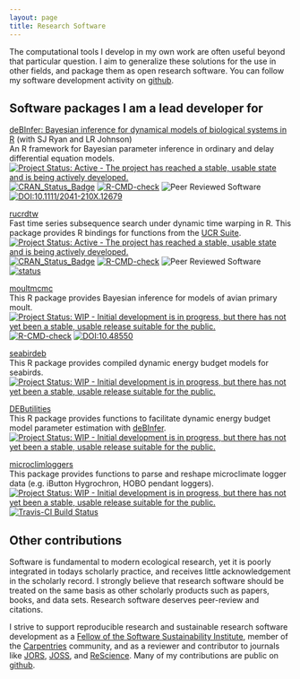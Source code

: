 ```yaml
---
layout: page
title: Research Software
---
```

The computational tools I develop in my own work are often useful beyond that particular question. I aim to generalize these solutions for the use in other fields, and package them as open research software. You can follow my software development activity on [github](https://github.com/pboesu).



## Software packages I am a lead developer for

[deBInfer: Bayesian inference for dynamical models of biological systems in R](https://github.com/pboesu/debinfer) (with SJ Ryan and LR Johnson)<br>
An R framework for Bayesian parameter inference in ordinary and delay differential equation models.<br>
[![Project Status: Active - The project has reached a stable, usable state and is being actively developed.](http://www.repostatus.org/badges/latest/active.svg)](http://www.repostatus.org/#active)
[![CRAN_Status_Badge](http://www.r-pkg.org/badges/version/deBInfer)](https://cran.r-project.org/package=deBInfer)
[![R-CMD-check](https://github.com/pboesu/debinfer/workflows/R-CMD-check/badge.svg)](https://github.com/pboesu/debinfer/actions)
![Peer Reviewed Software](https://img.shields.io/badge/Peer%20Reviewed-%E2%9C%93-green.svg)
[![DOI:10.1111/2041-210X.12679](https://img.shields.io/badge/DOI-10.1111%2F2041--210X.12679-blue.svg)](http://doi.org/10.1111/2041-210X.12679)

[rucrdtw](https://github.com/pboesu/rucrdtw)<br>
Fast time series subsequence search under dynamic time warping in R. This package provides R bindings for functions from the [UCR Suite](http://www.cs.ucr.edu/~eamonn/UCRsuite.html). <br>
[![Project Status: Active - The project has reached a stable, usable state and is being actively developed.](http://www.repostatus.org/badges/latest/active.svg)](http://www.repostatus.org/#active)
[![CRAN_Status_Badge](http://www.r-pkg.org/badges/version/rucrdtw)](https://cran.r-project.org/package=rucrdtw)
[![R-CMD-check](https://github.com/pboesu/rucrdtw/workflows/R-CMD-check/badge.svg)](https://github.com/pboesu/rucrdtw/actions)
![Peer Reviewed Software](https://img.shields.io/badge/Peer%20Reviewed-%E2%9C%93-green.svg)
[![status](http://joss.theoj.org/papers/17bb01f6599983da0597e1aeec4d3bfc/status.svg)](http://joss.theoj.org/papers/17bb01f6599983da0597e1aeec4d3bfc)

[moultmcmc](https://github.com/pboesu/moultmcmc)<br>
This R package provides Bayesian inference for models of avian primary moult.<br>
[![Project Status: WIP - Initial development is in progress, but there has not yet been a stable, usable release suitable for the public.](http://www.repostatus.org/badges/latest/wip.svg)](http://www.repostatus.org/#wip)
[![R-CMD-check](https://github.com/pboesu/moultmcmc/workflows/R-CMD-check/badge.svg)](https://github.com/pboesu/moultmcmc/actions)
[![DOI:10.48550](https://img.shields.io/badge/DOI-10.48550%2FarXiv.2205.12120-blue.svg)](https://doi.org/10.48550/arXiv.2205.12120)

[seabirdeb](https://github.com/pboesu/seabirdeb)<br>
This R package provides compiled dynamic energy budget models for seabirds. <br>
[![Project Status: WIP - Initial development is in progress, but there has not yet been a stable, usable release suitable for the public.](http://www.repostatus.org/badges/latest/wip.svg)](http://www.repostatus.org/#wip)

[DEButilities](https://github.com/pboesu/DEButilities)  
This R package provides functions to facilitate dynamic energy budget model parameter estimation with [deBInfer](https://github.com/pboesu/debinfer). <br>
[![Project Status: WIP - Initial development is in progress, but there has not yet been a stable, usable release suitable for the public.](http://www.repostatus.org/badges/latest/wip.svg)](http://www.repostatus.org/#wip)

[microclimloggers](https://github.com/RyanLab/ryanlabloggers)<br>
This package provides functions to parse and reshape microclimate logger data (e.g. iButton Hygrochron, HOBO pendant loggers). <br>
[![Project Status: WIP - Initial development is in progress, but there has not yet been a stable, usable release suitable for the public.](http://www.repostatus.org/badges/latest/wip.svg)](http://www.repostatus.org/#wip)
[![Travis-CI Build Status](https://travis-ci.org/RyanLab/microclimloggers.svg?branch=master)](https://travis-ci.org/RyanLab/microclimloggers) 

## Other contributions

Software is fundamental to modern ecological research, yet it is poorly integrated in todays scholarly practice, and receives little acknowledgement in the scholarly record. I strongly believe that research software should be treated on the same basis as other scholarly products such as papers, books, and data sets. Research software deserves peer-review and citations. 

I strive to support reproducible research and sustainable research software development as a [Fellow of the Software Sustainability Institute](https://software.ac.uk/about/fellows), member of the [Carpentries](https://software-carpentry.org/about/) community, and as a reviewer and contributor to journals like [JORS](http://openresearchsoftware.metajnl.com/), [JOSS](http://joss.theoj.com/), and [ReScience](http://rescience.github.io/). Many of my contributions are public on [github](https://github.com/pboesu).
